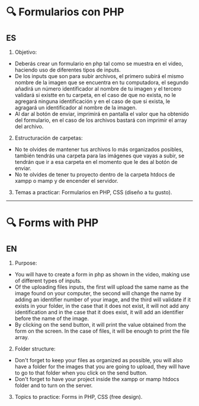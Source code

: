 # 🔍 Formularios con PHP

## ES

1. Objetivo:

- Deberás crear un formulario en php tal como se muestra en el video, haciendo uso de diferentes tipos de inputs.
- De los inputs que son para subir archivos, el primero subirá el mismo nombre de la imagen que se encuentra en tu computadora, el segundo añadirá un número identificador al nombre de tu imagen y el tercero validará si existte en tu carpeta, en el caso de que no exista, no le agregará ninguna identificación y en el caso de que si exista, le agragará un identificador al nombre de la imagen.
- Al dar al botón de enviar, imprimirá en pantalla el valor que ha obtenido del formulario, en el caso de los archivos bastará con imprimir el array del archivo.

2. Estructuración de carpetas:

- No te olvides de mantener tus archivos lo más organizados posibles, también tendrás una carpeta para las imágenes que vayas a subir, se tendrán que ir a esa carpeta en el momento que le des al botón de enviar.
- No te olvides de tener tu proyecto dentro de la carpeta htdocs de xampp o mamp y de encender el servidor.

3. Temas a practicar:
   Formularios en PHP, CSS (diseño a tu gusto).

---

# 🔍 Forms with PHP

## EN

1. Purpose:

- You will have to create a form in php as shown in the video, making use of different types of inputs.
- Of the uploading files inputs, the first will upload the same name as the image found on your computer, the second will change the name by adding an identifier number of your image, and the third will validate if it exists in your folder, in the case that it does not exist, it will not add any identification and in the case that it does exist, it will add an identifier before the name of the image.
- By clicking on the send button, it will print the value obtained from the form on the screen. In the case of files, it will be enough to print the file array.

2. Folder structure:

- Don't forget to keep your files as organized as possible, you will also have a folder for the images that you are going to upload, they will have to go to that folder when you click on the send button.
- Don't forget to have your project inside the xampp or mamp htdocs folder and to turn on the server.

3. Topics to practice:
   Forms in PHP, CSS (free design).
